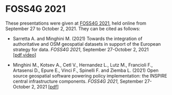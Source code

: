 # FOSS4G 2021
These presentations were given at [FOSS4G 2021](https://2021.foss4g.org), held online from September 27 to October 2, 2021. They can be cited as follows:

* Sarretta A. and Minghini M. (2021) Towards the integration of authoritative and OSM geospatial datasets in support of the European strategy for data. _FOSS4G 2021_, September 27-October 2, 2021 [[pdf](FOSS4G-2021_Integration-OSM.pdf),[video](https://www.youtube.com/watch?v=hQA7do5n0Oo)]

* Minghini M., Kotsev A., Cetl V., Hernandez L., Lutz M., Francioli F., Artasensi D., Epure E., Vinci F., Spinelli F. and Ziemba L. (2021) Open source geospatial software powering policy implementation: the INSPIRE central infrastructure components. _FOSS4G 2021_, September 27-October 2, 2021 [[pdf](FOSS4G-2021_INSPIRE-components.pdf)]
